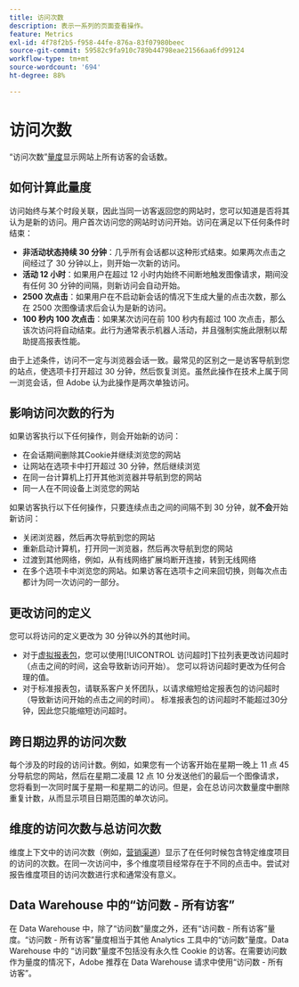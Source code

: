 ```yaml
---
title: 访问次数
description: 表示一系列的页面查看操作。
feature: Metrics
exl-id: 4f78f2b5-f958-44fe-876a-83f07980beec
source-git-commit: 59582c9fa910c789b44798eae21566aa6fd99124
workflow-type: tm+mt
source-wordcount: '694'
ht-degree: 88%

---
```


# 访问次数

“访问次数”[量度](overview.md)显示网站上所有访客的会话数。

## 如何计算此量度

访问始终与某个时段关联，因此当同一访客返回您的网站时，您可以知道是否将其认为是新的访问。用户首次访问您的网站时访问开始。访问在满足以下任何条件时结束：

* **非活动状态持续 30 分钟**：几乎所有会话都以这种形式结束。如果两次点击之间经过了 30 分钟以上，则开始一次新的访问。
* **活动 12 小时**：如果用户在超过 12 小时内始终不间断地触发图像请求，期间没有任何 30 分钟的间隔，则新访问会自动开始。
* **2500 次点击**：如果用户在不启动新会话的情况下生成大量的点击次数，那么在 2500 次图像请求后会认为是新的访问。
* **100 秒内 100 次点击**：如果某次访问在前 100 秒内有超过 100 次点击，那么该次访问将自动结束。此行为通常表示机器人活动，并且强制实施此限制以帮助提高报表性能。

由于上述条件，访问不一定与浏览器会话一致。最常见的区别之一是访客导航到您的站点，使选项卡打开超过 30 分钟，然后恢复浏览。虽然此操作在技术上属于同一浏览会话，但 Adobe 认为此操作是两次单独访问。

## 影响访问次数的行为

如果访客执行以下任何操作，则会开始新的访问：

* 在会话期间删除其Cookie并继续浏览您的网站
* 让网站在选项卡中打开超过 30 分钟，然后继续浏览
* 在同一台计算机上打开其他浏览器并导航到您的网站
* 同一人在不同设备上浏览您的网站

如果访客执行以下任何操作，只要连续点击之间的间隔不到 30 分钟，就&#x200B;**不会**&#x200B;开始新访问：

* 关闭浏览器，然后再次导航到您的网站
* 重新启动计算机，打开同一浏览器，然后再次导航到您的网站
* 过渡到其他网络，例如，从有线网络扩展坞断开连接，转到无线网络
* 在多个选项卡中浏览您的网站。如果访客在选项卡之间来回切换，则每次点击都计为同一次访问的一部分。

## 更改访问的定义

您可以将访问的定义更改为 30 分钟以外的其他时间。

* 对于[虚拟报表包](../vrs/vrs-about.md)，您可以使用[!UICONTROL 访问超时]下拉列表更改访问超时（点击之间的时间，这会导致新访问开始）。 您可以将访问超时更改为任何合理的值。
* 对于标准报表包，请联系客户关怀团队，以请求缩短给定报表包的访问超时（导致新访问开始的点击之间的时间）。 标准报表包的访问超时不能超过30分钟，因此您只能缩短访问超时。

## 跨日期边界的访问次数

每个涉及的时段的访问计数。例如，如果您有一个访客开始在星期一晚上 11 点 45 分导航您的网站，然后在星期二凌晨 12 点 10 分发送他们的最后一个图像请求，您将看到一次同时属于星期一和星期二的访问。但是，会在总访问次数量度中删除重复计数，从而显示项目日期范围的单次访问。

## 维度的访问次数与总访问次数

维度上下文中的访问次数（例如，[营销渠道](../dimensions/marketing-channel.md)）显示了在任何时候包含特定维度项目的访问的次数。在同一次访问中，多个维度项目经常存在于不同的点击中。尝试对报告维度项目的访问次数进行求和通常没有意义。

## Data Warehouse 中的“访问数 - 所有访客”

在 Data Warehouse 中，除了“访问数”量度之外，还有“访问数 - 所有访客”量度。“访问数 - 所有访客”量度相当于其他 Analytics 工具中的“访问数”量度。Data Warehouse 中的 “访问数”量度不包括没有永久性 Cookie 的访客。在需要访问数作为量度的情况下，Adobe 推荐在 Data Warehouse 请求中使用“访问数 - 所有访客”。
